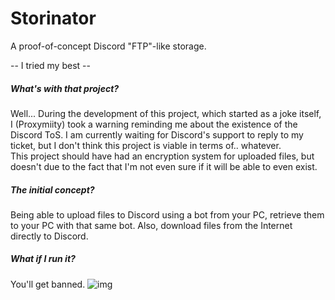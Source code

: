 # Storinator
A proof-of-concept Discord "FTP"-like storage.

-- I tried my best --

##### What's with that project?
Well... During the development of this project, which started as a joke itself, I (Proxymiity) took a warning reminding me about the existence of the Discord ToS. I am currently waiting for Discord's support to reply to my ticket, but I don't think this project is viable in terms of.. whatever.  
This project should have had an encryption system for uploaded files, but doesn't due to the fact that I'm not even sure if it will be able to even exist.

##### The initial concept?
Being able to upload files to Discord using a bot from your PC, retrieve them to your PC with that same bot. Also, download files from the Internet directly to Discord.

##### What if I run it?
You'll get banned.
![img](https://i.iya.at/chrome_C3k5zW.png)
